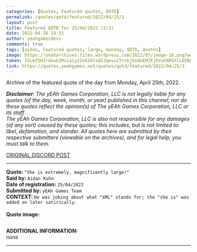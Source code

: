 ```yaml
---
categories: [Quotes, Featured quotes, QOTD]
permalink: /quotes/qotd/featured/2022/04/25/2
layout: post
title: Featured QOTD for 25/04/2022 (2/3)
date: 2022-04-26 14:31
author: yeahgamesdevs
comments: true
tags: [aidan, Featured quotes, large, monday, QOTD, Quotes]
image: https://yeaharchives.files.wordpress.com/2022/07/image-16.png?w=506
token: ISLmfSH3rdoubIMcLaiyz2vXZ4tsQIJqevuiTrnkjUsOnEM7EjRVvXXR5XlLEERmeAG3PViVDns7R2dabc6HbvIM5NXONNJKQLHW1rrwSLQBv1YVxxBeU1P4ocUIka658wZix978vyl4
link: https://quotes.yeahgames.net/quotes/qotd/featured/2022/04/25/2
---
```

<!-- wp:paragraph -->
<p>Archive of the featured quote of the day from Monday, April 25th, 2022. </p>
<!-- /wp:paragraph -->

<!-- wp:paragraph -->
<p><em><strong>Disclaimer</strong>: The yEAh Games Corporation, LLC is not legally liable for any quotes (of the day, week, month, or year) published in this channel; nor do these quotes reflect the opinion(s) of The yEAh Games Corporation, LLC or its staff</em>.<br><em>The yEAh Games Corporation, LLC is also not responsible for any damages (of any sort) caused by these quotes; this includes, but is not limited to: libel, defamation, and slander. All quotes here are submitted by their respective submitters (viewable on the archives), and for legal help, you must talk to them.</em><br><a href="https://cdn.discordapp.com/attachments/958100064079839303/964566123628609628/unknown.png"></a></p>
<!-- /wp:paragraph -->

<!-- wp:buttons {"layout":{"type":"flex","justifyContent":"left"}} -->
<div class="wp-block-buttons"><!-- wp:button {"textColor":"vivid-cyan-blue","align":"center","style":{"border":{"radius":"18px"}},"className":"is-style-fill"} -->
<div class="wp-block-button aligncenter is-style-fill"><a class="wp-block-button__link has-vivid-cyan-blue-color has-text-color wp-element-button" href="https://discord.com/channels/887052880782176266/958100064079839303/968271898335146004" style="border-radius:18px;">ORIGINAL DISCORD POST</a></div>
<!-- /wp:button --></div>
<!-- /wp:buttons -->

<!-- wp:separator {"align":"center","className":"is-style-wide"} -->
<hr class="wp-block-separator aligncenter has-alpha-channel-opacity is-style-wide" />
<!-- /wp:separator -->

<!-- wp:paragraph -->
<p><strong>Quote: </strong><code>"She is extremely, magnificently large!"</code><br><strong>Said by: </strong><code>Aidan Kuhn</code><br><strong>Date of registration: </strong><code>25/04/2022</code> <br><strong>Submitted by: </strong><code>yEAh Games Team</code><br><strong>CONTEXT: </strong><code>He was joking about what "XML" stands for; the "she is" was added on later satirically.</code><br><br><strong>Quote image:</strong></p>
<!-- /wp:paragraph -->

<!-- wp:image {"id":732,"sizeSlug":"large","linkDestination":"none"} -->
<figure class="wp-block-image size-large"><img src="https://yeaharchives.files.wordpress.com/2022/07/image-16.png?w=506" alt="" class="wp-image-732" /></figure>
<!-- /wp:image -->

<!-- wp:paragraph -->
<p><strong>ADDITIONAL INFORMATION:</strong><br><em>none</em></p>
<!-- /wp:paragraph -->

<!-- wp:separator {"className":"is-style-wide"} -->
<hr class="wp-block-separator has-alpha-channel-opacity is-style-wide" />
<!-- /wp:separator -->
